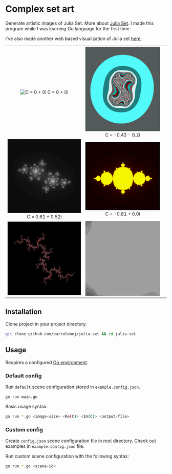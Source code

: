 # Complex set art

Generate artistic images of Julia Set. More about [Julia Set](https://en.wikipedia.org/wiki/Julia_set).
I made this program while I was learning Go language for the first time.

I've also made another web based visualization of Julia set [here](https://bartolomej.github.io/julia-set).

| | | |
|:-------------------------:|:-------------------------:|:-------------------------:|
|<img width="500" alt="C = 0 + 0i" src="docs/examples/blue_0.0_0.8.png">  C = 0 + 0i |  <img width="500" alt="C = -0.43 - 0.2i" src="docs/examples/-0.43-0.2t.png"> C = -0.43 - 0.2i|
|<img width="500" alt="C = 0.61 + 0.52i" src="docs/examples/grey_0.61_0.52.png">  C = 0.61 + 0.52i |  <img width="500" alt="C = -0.81 + 0.0i" src="docs/examples/gold_-0.81_0.0.png"> C = -0.81 + 0.0i|
|<img width="500" src="docs/examples/giphy1.gif">  |  <img width="500" src="docs/examples/giphy3.gif"> |

## Installation

Clone project in your project directory.
```bash
git clone github.com/bartolomej/julia-set && cd julia-set
```

## Usage

Requires a configured [Go environment](https://golang.org/doc/install).

### Default config

Run `default` scene configuration stored in `example.config.json`.
```
go run main.go
```

Basic usage syntax:
```bash
go run *.go <image-size> <Re(C)> <Im(C)> <output-file>
```

### Custom config

Create `config.json` scene configuration file in root directory.
Check out examples in `example.config.json` file.

Run custom scene configuration with the following syntax:
```bash
go run *.go <scene-id>
```